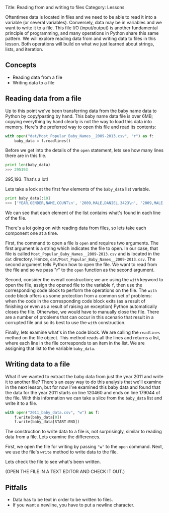 Title: Reading from and writing to files
Category: Lessons

Oftentimes data is located in files and we need to be able to read it into a variable (or several variables). Conversely, data may be in variables and we want to write it to a file. This file I/O (input/output) is another fundamental principle of programming, and many operations in Python share this same pattern. We will explore reading data from and writing data to files in this lesson. Both operations will build on what we just learned about strings, lists, and iteration.


Concepts
--------
* Reading data from a file
* Writing data to a file


Reading data from a file
------------------------
Up to this point we've been transferring data from the baby name data to Python by copy/pasting by hand. This baby name data file is over 6MB; copying everything by hand clearly is not the way to load this data into memory. Here's the preferred way to open this file and read its contents:


```python
with open("dat/Most_Popular_Baby_Names__2009-2013.csv", "r") as f:
    baby_data = f.readlines()
```

Before we get into the details of the `open` statement, lets see how many lines there are in this file.

```python
print len(baby_data)
>>> 295193
```

295,193. That's a lot!

Lets take a look at the first few elements of the `baby_data` list variable.

```python
print baby_data[:10]
>>> ['YEAR,GENDER,NAME,COUNT\n', '2009,MALE,DANIEL,3423\n', '2009,MALE,ANTHONY,3106\n', '2009,MALE,ANGEL,3058\n', '2009,MALE,JACOB,2978\n', '2009,MALE,ALEXANDER,2905\n', '2009,MALE,ETHAN,2687\n', '2009,MALE,DAVID,2648\n', '2009,MALE,ANDREW,2605\n', '2009,MALE,MATTHEW,2435\n']
```

We can see that each element of the list contains what's found in each line of the file.

There's a lot going on with reading data from files, so lets take each component one at a time.

First, the command to open a file is `open` and requires two arguments. The first argument is a string which indicates the file to open. In our case, that file is called `Most_Popular_Baby_Names__2009-2013.csv` and is located in the `dat` directory. Hence, `dat/Most_Popular_Baby_Names__2009-2013.csv`. The second argument tells Python how to open the file. We want to read from the file and so we pass "r" to the `open` function as the second argument.

Second, consider the overall construction; we are using the `with` keyword to open the file, assign the opened file to the variable `f`, then use the corresponding code block to perform the operations on the file. The `with` code block offers us some protection from a common set of problems: when the code in the corresponding code block exits (as a result of finishing or even as a result of raising an exception) Python automatically closes the file. Otherwise, we would have to manually close the file. There are a number of problems that can occur in this scenario that result in a corrupted file and so its best to use the `with` construction.

Finally, lets examine what's in the code block. We are calling the `readlines` method on the file object. This method reads all the lines and returns a list, where each line in the file corresponds to an item in the list. We are assigning that list to the variable `baby_data`.


Writing data to a file
----------------------
What if we wanted to extract the baby data from just the year 2011 and write it to another file? There's an easy way to do this analysis that we'll examine in the next lesson, but for now I've examined this baby data and found that the data for the year 2011 starts on line 120460 and ends on line 179044 of the file. With this information we can take a slice from the `baby_data` list and write it to a file.


```python
with open("2011_baby_data.csv", "w") as f:
    f.write(baby_data[0])
    f.write(baby_data[START:END])
```

The construction to write data to a file is, not surprisingly, similar to reading data from a file. Lets examine the differences.

First, we open the file for writing by passing `"w"` to the `open` command. Next, we use the file's `write` method to write data to the file.

Lets check the file to see what's been written.

(OPEN THE FILE IN A TEXT EDITOR AND CHECK IT OUT.)


Pitfalls
--------
* Data has to be text in order to be written to files.
* If you want a newline, you have to put a newline character.
